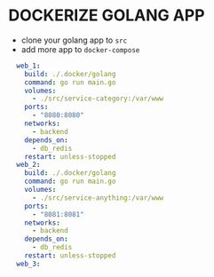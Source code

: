 # DOCKERIZE GOLANG APP
- clone your golang app to `src`  
- add more app to `docker-compose`  

```yml
  web_1:
    build: ./.docker/golang
    command: go run main.go
    volumes:
      - ./src/service-category:/var/www
    ports:
      - "8080:8080"
    networks:
      - backend
    depends_on:
      - db_redis
    restart: unless-stopped
  web_2:
    build: ./.docker/golang
    command: go run main.go
    volumes:
      - ./src/service-anything:/var/www
    ports:
      - "8081:8081"
    networks:
      - backend
    depends_on:
      - db_redis
    restart: unless-stopped
  web_3:
    
```